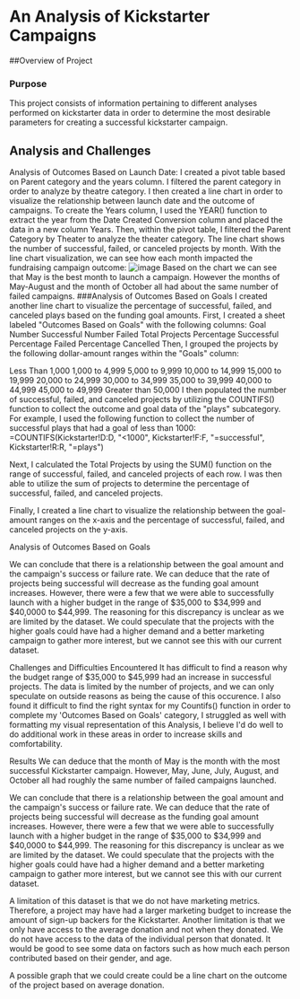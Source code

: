 # An Analysis of Kickstarter Campaigns
##Overview of Project
### Purpose
This project consists of information pertaining to different analyses performed on kickstarter data in order to determine the most desirable parameters for creating a successful kickstarter campaign. 
## Analysis and Challenges
Analysis of Outcomes Based on Launch Date:
I created a pivot table based on Parent category and the years column. I filtered the parent category in order to analyze by theatre category. I then created a line chart in order to visualize the relationship between launch date and the outcome of campaigns. 
To create the Years column, I used the YEAR() function to extract the year from the Date Created Conversion column and placed the data in a new column Years. Then, within the pivot table, I filtered the Parent Category by Theater to analyze the theater category.
The line chart shows the number of successful, failed, or canceled projects by month. With the line chart visualization, we can see how each month impacted the fundraising campaign outcome:
![image](https://user-images.githubusercontent.com/93295751/140664726-26f7d25a-ec46-4591-a40d-44a13867997a.png)
Based on the chart we can see that May is the best month to launch a campaign. However the months of May-August and the month of October all had about the same number of failed campaigns. 
###Analysis of Outcomes Based on Goals
I created another line chart to visualize the percentage of successful, failed, and canceled plays based on the funding goal amounts.
First, I created a sheet labeled "Outcomes Based on Goals" with the following columns:
Goal
Number Successful
Number Failed
Total Projects
Percentage Successful
Percentage Failed
Percentage Cancelled
Then, I grouped the projects by the following dollar-amount ranges within the "Goals" column:

Less Than 1,000
1,000 to 4,999
5,000 to 9,999
10,000 to 14,999
15,000 to 19,999
20,000 to 24,999
30,000 to 34,999
35,000 to 39,999
40,000 to 44,999
45,000 to 49,999
Greater than 50,000
I then populated the number of successful, failed, and canceled projects by utilizing the COUNTIFS() function to collect the outcome and goal data of the "plays" subcategory. For example, I used the following function to collect the number of successful plays that had a goal of less than 1000: =COUNTIFS(Kickstarter!D:D, "<1000", Kickstarter!F:F, "=successful", Kickstarter!R:R, "=plays")

Next, I calculated the Total Projects by using the SUM() function on the range of successful, failed, and canceled projects of each row. I was then able to utilize the sum of projects to determine the percentage of successful, failed, and canceled projects.

Finally, I created a line chart to visualize the relationship between the goal-amount ranges on the x-axis and the percentage of successful, failed, and canceled projects on the y-axis.

Analysis of Outcomes Based on Goals

We can conclude that there is a relationship between the goal amount and the campaign's success or failure rate. We can deduce that the rate of projects being successful will decrease as the funding goal amount increases. However, there were a few that we were able to successfully launch with a higher budget in the range of $35,000 to $34,999 and $40,0000 to $44,999. The reasoning for this discrepancy is unclear as we are limited by the dataset. We could speculate that the projects with the higher goals could have had a higher demand and a better marketing campaign to gather more interest, but we cannot see this with our current dataset.

Challenges and Difficulties Encountered
It has difficult to find a reason why the budget range of $35,000 to $45,999 had an increase in successful projects. The data is limited by the number of projects, and we can only speculate on outside reasons as being the cause of this occurence.
I also found it difficult to find the right syntax for my Countifs() function in order to complete my 'Outcomes Based on Goals' category, I struggled as well with formatting my visual representation of this Analysis, I believe I'd do well to do additional work in these areas in order to increase skills and comfortability.

Results
We can deduce that the month of May is the month with the most successful Kickstarter campaign. However, May, June, July, August, and October all had roughly the same number of failed campaigns launched.

We can conclude that there is a relationship between the goal amount and the campaign's success or failure rate. We can deduce that the rate of projects being successful will decrease as the funding goal amount increases. However, there were a few that we were able to successfully launch with a higher budget in the range of $35,000 to $34,999 and $40,0000 to $44,999. The reasoning for this discrepancy is unclear as we are limited by the dataset. We could speculate that the projects with the higher goals could have had a higher demand and a better marketing campaign to gather more interest, but we cannot see this with our current dataset.

A limitation of this dataset is that we do not have marketing metrics. Therefore, a project may have had a larger marketing budget to increase the amount of sign-up backers for the Kickstarter. Another limitation is that we only have access to the average donation and not when they donated. We do not have access to the data of the individual person that donated. It would be good to see some data on factors such as how much each person contributed based on their gender, and age.

A possible graph that we could create could be a line chart on the outcome of the project based on average donation.
